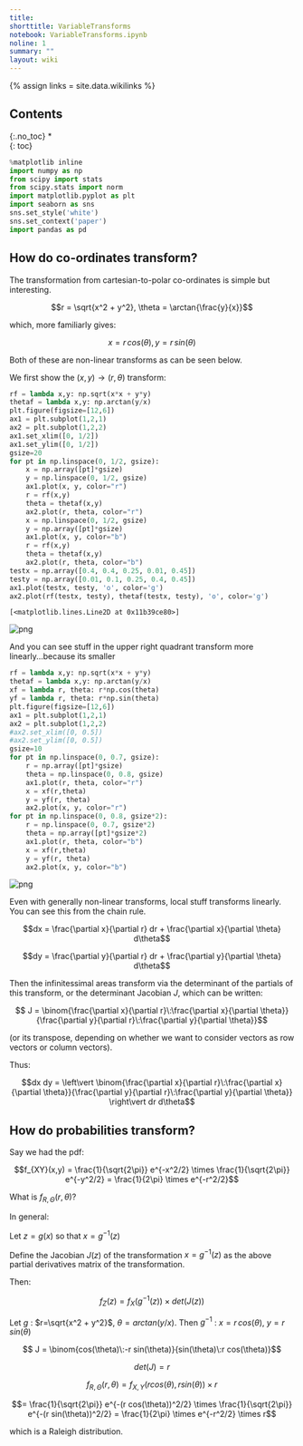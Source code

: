 ```yaml
---
title: 
shorttitle: VariableTransforms
notebook: VariableTransforms.ipynb
noline: 1
summary: ""
layout: wiki
---
```

{% assign links = site.data.wikilinks %}

## Contents
{:.no_toc}
*  
{: toc}


```python
%matplotlib inline
import numpy as np
from scipy import stats
from scipy.stats import norm
import matplotlib.pyplot as plt
import seaborn as sns
sns.set_style('white')
sns.set_context('paper')
import pandas as pd
```


## How do co-ordinates transform?

The transformation from cartesian-to-polar co-ordinates is simple but interesting.

$$r = \sqrt{x^2 + y^2}, \theta = \arctan{\frac{y}{x}}$$

which, more familiarly gives:

$$x = r\,cos(\theta), y = r\,sin(\theta)$$

Both of these are non-linear transforms as can be seen below.

We first show the $(x,y) \rightarrow (r, \theta)$ transform:



```python
rf = lambda x,y: np.sqrt(x*x + y*y)
thetaf = lambda x,y: np.arctan(y/x)
plt.figure(figsize=[12,6])
ax1 = plt.subplot(1,2,1)
ax2 = plt.subplot(1,2,2)
ax1.set_xlim([0, 1/2])
ax1.set_ylim([0, 1/2])
gsize=20
for pt in np.linspace(0, 1/2, gsize):
    x = np.array([pt]*gsize)
    y = np.linspace(0, 1/2, gsize)
    ax1.plot(x, y, color="r")
    r = rf(x,y)
    theta = thetaf(x,y)
    ax2.plot(r, theta, color="r")
    x = np.linspace(0, 1/2, gsize)
    y = np.array([pt]*gsize)
    ax1.plot(x, y, color="b")
    r = rf(x,y)
    theta = thetaf(x,y)
    ax2.plot(r, theta, color="b")
testx = np.array([0.4, 0.4, 0.25, 0.01, 0.45])
testy = np.array([0.01, 0.1, 0.25, 0.4, 0.45])
ax1.plot(testx, testy, 'o', color='g')
ax2.plot(rf(testx, testy), thetaf(testx, testy), 'o', color='g')
```





    [<matplotlib.lines.Line2D at 0x11b39ce80>]




![png](VariableTransforms_files/VariableTransforms_2_1.png)


And you can see stuff in the upper right quadrant transform more linearly...because its smaller



```python
rf = lambda x,y: np.sqrt(x*x + y*y)
thetaf = lambda x,y: np.arctan(y/x)
xf = lambda r, theta: r*np.cos(theta)
yf = lambda r, theta: r*np.sin(theta)
plt.figure(figsize=[12,6])
ax1 = plt.subplot(1,2,1)
ax2 = plt.subplot(1,2,2)
#ax2.set_xlim([0, 0.5])
#ax2.set_ylim([0, 0.5])
gsize=10
for pt in np.linspace(0, 0.7, gsize):
    r = np.array([pt]*gsize)
    theta = np.linspace(0, 0.8, gsize)
    ax1.plot(r, theta, color="r")
    x = xf(r,theta)
    y = yf(r, theta)
    ax2.plot(x, y, color="r")
for pt in np.linspace(0, 0.8, gsize*2):    
    r = np.linspace(0, 0.7, gsize*2)
    theta = np.array([pt]*gsize*2)
    ax1.plot(r, theta, color="b")
    x = xf(r,theta)
    y = yf(r, theta)
    ax2.plot(x, y, color="b")
```



![png](VariableTransforms_files/VariableTransforms_4_0.png)


Even with generally non-linear transforms, local stuff transforms linearly. You can see this from the chain rule.

$$dx = \frac{\partial x}{\partial r} dr + \frac{\partial x}{\partial \theta} d\theta$$

$$dy = \frac{\partial y}{\partial r} dr + \frac{\partial y}{\partial \theta} d\theta$$

Then the infinitessimal areas transform via the determinant of the partials of this transform, or the determinant Jacobian $J$, which can be written:

$$ J =  \binom{\frac{\partial x}{\partial r}\:\frac{\partial x}{\partial \theta}}{\frac{\partial y}{\partial r}\:\frac{\partial y}{\partial \theta}}$$

(or its transpose, depending on whether we want to consider vectors as row vectors or column vectors).

Thus:

$$dx dy = \left\vert \binom{\frac{\partial x}{\partial r}\:\frac{\partial x}{\partial \theta}}{\frac{\partial y}{\partial r}\:\frac{\partial y}{\partial \theta}} \right\vert dr d\theta$$

## How do probabilities transform?

Say we had the pdf:

$$f_{XY}(x,y)  =  \frac{1}{\sqrt{2\pi}} e^{-x^2/2} \times \frac{1}{\sqrt{2\pi}} e^{-y^2/2} = \frac{1}{2\pi} \times e^{-r^2/2}$$

What is $f_{R,\Theta}(r,\theta)$?

In general:

Let $z=g(x)$ so that $x=g^{-1}(z)$

Define the Jacobian $J(z)$ of the transformation $x=g^{-1}(z)$ as the above partial derivatives matrix of the transformation.

Then:

$$f_Z(z) = f_X(g^{-1}(z)) \times det(J(z))$$



Let $g$ : $r=\sqrt{x^2 + y^2}$, $\theta = arctan(y/x)$. Then $g^{-1}$ : $x=r\,cos(\theta)$, $y=r\,sin(\theta)$

$$ J =  \binom{cos(\theta)\:-r sin(\theta)}{sin(\theta)\:r cos(\theta)}$$

$$det(J) = r$$

$$f_{R, \Theta}(r, \theta) = f_{X,Y}(r cos(\theta), r sin(\theta)) \times r $$

$$=  \frac{1}{\sqrt{2\pi}} e^{-(r cos(\theta))^2/2} \times \frac{1}{\sqrt{2\pi}} e^{-(r sin(\theta))^2/2} = \frac{1}{2\pi} \times e^{-r^2/2} \times r$$

which is a Raleigh distribution.
